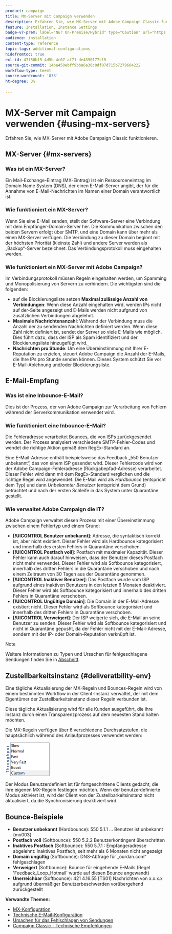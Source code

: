 ```yaml
---
product: campaign
title: MX-Server mit Campaign verwenden
description: Erfahren Sie, wie MX-Server mit Adobe Campaign Classic funktionieren
feature: Installation, Instance Settings
badge-v7-prem: label="Nur On-Premise/Hybrid" type="Caution" url="https://experienceleague.adobe.com/docs/campaign-classic/using/installing-campaign-classic/architecture-and-hosting-models/hosting-models-lp/hosting-models.html?lang=de" tooltip="Gilt nur für Hybrid- und On-Premise-Bereitstellungen"
audience: installation
content-type: reference
topic-tags: additional-configurations
hidefromtoc: true
exl-id: 47f50bf5-4d5b-4c07-af71-de4390177cf5
source-git-commit: 14ba450ebff9bba6a36c0df07d715b7279604222
workflow-type: tm+mt
source-wordcount: '833'
ht-degree: 3%

---
```


# MX-Server mit Campaign verwenden {#using-mx-servers}



Erfahren Sie, wie MX-Server mit Adobe Campaign Classic funktionieren.

## MX-Server {#mx-servers}

### Was ist ein MX-Server?

Ein Mail-Exchange-Eintrag (MX-Eintrag) ist ein Ressourceneintrag im Domain Name System (DNS), der einen E-Mail-Server angibt, der für die Annahme von E-Mail-Nachrichten im Namen einer Domain verantwortlich ist.

### Wie funktioniert ein MX-Server?

Wenn Sie eine E-Mail senden, stellt der Software-Server eine Verbindung mit dem Empfänger-Domain-Server her. Die Kommunikation zwischen den beiden Servern erfolgt über SMTP, und eine Domain kann über mehr als einen MX-Server verfügen. Die Verbindung zu dieser Domain beginnt mit der höchsten Priorität (kleinste Zahl) und andere Server werden als „Backup“-Server bezeichnet. Das Verbindungsprotokoll muss eingehalten werden.

### Wie funktioniert ein MX-Server mit Adobe Campaign?

Im Verbindungsprotokoll müssen Regeln eingehalten werden, um Spamming und Monopolisierung von Servern zu verhindern. Die wichtigsten sind die folgenden:

* auf die Blockierungsliste setzen **Maximal zulässige Anzahl von Verbindungen**: Wenn diese Anzahl eingehalten wird, werden IPs nicht auf der-Seite angezeigt und E-Mails werden nicht aufgrund von zusätzlichen Verbindungen abgelehnt.
* **Maximale Nachrichtenanzahl**: Während der Verbindung muss die Anzahl der zu sendenden Nachrichten definiert werden. Wenn diese Zahl nicht definiert ist, sendet der Server so viele E-Mails wie möglich. Dies führt dazu, dass der ISP als Spam identifiziert und der Blockierungsliste hinzugefügt wird.
* **Nachrichten pro Stunde**: Um eine Übereinstimmung mit Ihrer E-Reputation zu erzielen, steuert Adobe Campaign die Anzahl der E-Mails, die Ihre IPs pro Stunde senden können. Dieses System schützt Sie vor E-Mail-Ablehnung und/oder Blockierungsliste.

## E-Mail-Empfang

### Was ist eine Inbounce-E-Mail?

Dies ist der Prozess, der von Adobe Campaign zur Verarbeitung von Fehlern während der Serverkommunikation verwendet wird.

### Wie funktioniert eine Inbounce-E-Mail?

Die Fehleradresse verarbeitet Bounces, die von ISPs zurückgesendet werden. Der Prozess analysiert verschiedene SMTP-Fehler-Codes und wendet die richtige Aktion gemäß dem RegEx-Standard an.

Eine E-Mail-Adresse enthält beispielsweise das Feedback „550 Benutzer unbekannt“, das von einem ISP gesendet wird. Dieser Fehlercode wird von der Adobe Campaign-Fehleradresse (Rückgabepfad-Adresse) verarbeitet. Dieser Fehler wird dann mit dem RegEx-Standard verglichen und die richtige Regel wird angewendet. Die E-Mail wird als *Hardbounce* (entspricht dem Typ) und dann *Unbekannter Benutzer* (entspricht dem Grund) betrachtet und nach der ersten Schleife in das System unter Quarantäne gestellt.

### Wie verwaltet Adobe Campaign die IT?

Adobe Campaign verwaltet diesen Prozess mit einer Übereinstimmung zwischen einem Fehlertyp und einem Grund:

* **[!UICONTROL Benutzer unbekannt]**: Adresse, die syntaktisch korrekt ist, aber nicht existiert. Dieser Fehler wird als Hardbounce kategorisiert und innerhalb des ersten Fehlers in Quarantäne verschoben.
* **[!UICONTROL Postfach voll]**: Postfach mit maximaler Kapazität. Dieser Fehler kann auch darauf hinweisen, dass der Benutzer dieses Postfach nicht mehr verwendet. Dieser Fehler wird als Softbounce kategorisiert, innerhalb des dritten Fehlers in die Quarantäne verschoben und nach einem Zeitraum von 30 Tagen aus der Quarantäne genommen.
* **[!UICONTROL Inaktiver Benutzer]**: Das Postfach wurde vom ISP aufgrund eines inaktiven Benutzers in den letzten 6 Monaten deaktiviert. Dieser Fehler wird als Softbounce kategorisiert und innerhalb des dritten Fehlers in Quarantäne verschoben.
* **[!UICONTROL Ungültige Domain]**: Die Domain in der E-Mail-Adresse existiert nicht. Dieser Fehler wird als Softbounce kategorisiert und innerhalb des dritten Fehlers in Quarantäne verschoben.
* **[!UICONTROL Verweigert]**: Der ISP weigerte sich, die E-Mail an seine Benutzer zu senden. Dieser Fehler wird als Softbounce kategorisiert und nicht in Quarantäne gepusht, da der Fehler nicht mit der E-Mail-Adresse, sondern mit der IP- oder Domain-Reputation verknüpft ist.

>[!NOTE]
>
>Weitere Informationen zu Typen und Ursachen für fehlgeschlagene Sendungen finden Sie in [Abschnitt](../../delivery/using/understanding-delivery-failures.md#delivery-failure-types-and-reasons).

## Zustellbarkeitsinstanz {#deliveratbility-env}

Eine tägliche Aktualisierung der MX-Regeln und Bounces-Regeln wird von einem bestimmten Workflow in der Client-Instanz verwaltet, der mit dem Eigentümer der Zustellbarkeitsinstanz dieser Regeln verbunden ist.

Diese tägliche Aktualisierung wird für alle Kunden ausgeführt, die ihre Instanz durch einen Transparenzprozess auf dem neuesten Stand halten möchten.

Die MX-Regeln verfügen über 6 verschiedene Durchsatzstufen, die hauptsächlich während des Anlaufprozesses verwendet werden:

![](assets/mx-rules-throughput.png)

Der Modus Benutzerdefiniert ist für fortgeschrittene Clients gedacht, die ihre eigenen MX-Regeln festlegen möchten. Wenn der benutzerdefinierte Modus aktiviert ist, wird der Client von der Zustellbarkeitsinstanz nicht aktualisiert, da die Synchronisierung deaktiviert wird.

## Bounce-Beispiele

* **Benutzer unbekannt** (Hardbounce): 550 5.1.1 … Benutzer ist unbekannt {mx003}
* **Postfach voll** (Softbounce): 550 5.2.2 Benutzerkontingent überschritten
* **Inaktives Postfach** (Softbounce): 550 5.7.1 : Empfängeradresse abgelehnt: Inaktives Postfach, seit mehr als 6 Monaten nicht angezeigt
* **Domain ungültig** (Softbounce): DNS-Abfrage für „ourdan.com“ fehlgeschlagen
* **Verweigert** (Softbounce): Bounce für eingehende E-Mails (Regel &#39;Feedback_Loop_Hotmail&#39; wurde auf diesen Bounce angewandt)
* **Unerreichbar** (Softbounce): 421 4.16.55 [TS01] Nachrichten von x.x.x.x aufgrund übermäßiger Benutzerbeschwerden vorübergehend zurückgestellt

**Verwandte Themen:**
* [MX-Konfiguration](../../installation/using/email-deliverability.md#mx-configuration)
* [Technische E-Mail-Konfiguration](../../installation/using/email-deliverability.md)
* [Ursachen für das Fehlschlagen von Sendungen](../../delivery/using/understanding-delivery-failures.md)
* [Campaign Classic - Technische Empfehlungen](https://experienceleague.adobe.com/docs/deliverability-learn/deliverability-best-practice-guide/additional-resources/campaign/acc-technical-recommendations.html)
